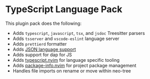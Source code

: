 # TypeScript Language Pack

This plugin pack does the following:

- Adds `typescript`, `javascript`, `tsx`, and `jsdoc` Treesitter parsers
- Adds `tsserver` and `vscode-eslint` language server
- Adds `prettierd` formatter
- Adds [JSON language support](../json)
- Adds support for dap for JS
- Adds [typescript.nvim](https://github.com/jose-elias-alvarez/typescript.nvim) for language specific tooling
- Adds [package-info.nvim](https://github.com/vuki656/package-info.nvim) for project package management
- Handles file imports on rename or move within neo-tree
